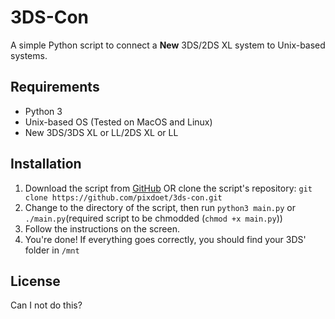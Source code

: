 # 3DS-Con
A simple Python script to connect a **New** 3DS/2DS XL system to Unix-based systems.

## Requirements
- Python 3
- Unix-based OS (Tested on MacOS and Linux)
- New 3DS/3DS XL or LL/2DS XL or LL 

## Installation
1. Download the script from [GitHub](https://github.com/pixdoet/3ds-con.git) OR clone the script's repository: `git clone https://github.com/pixdoet/3ds-con.git`
2. Change to the directory of the script, then run `python3 main.py` or `./main.py`(required script to be chmodded (`chmod +x main.py`))
3. Follow the instructions on the screen.
4. You're done! If everything goes correctly, you should find your 3DS' folder in `/mnt`

## License
Can I not do this?
